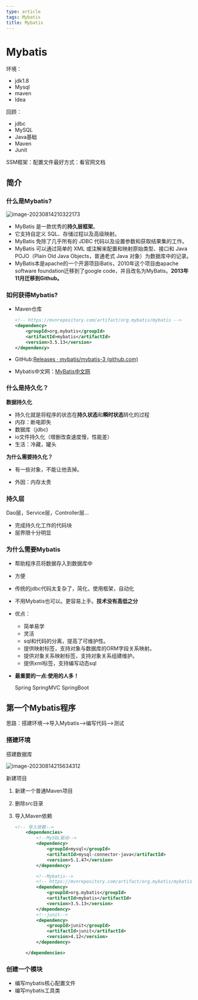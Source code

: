 ```yaml
---
type: article
tags: Mybatis
title: Mybatis
---
```


# Mybatis

环境：

- jdk1.8
- Mysql 
- maven 
- Idea

回顾：

- jdbc
- MySQL
- Java基础
- Maven
- Junit

SSM框架：配置文件最好方式：看官网文档

## 简介

### 什么是Mybatis?

![image-20230814210322173](D:\STUDY\blog\assets\image-20230814210322173.png)

- MyBatis 是一款优秀的**持久层框架**。
- 它支持自定义 SQL、存储过程以及高级映射。
- MyBatis 免除了几乎所有的 JDBC 代码以及设置参数和获取结果集的工作。
- MyBatis 可以通过简单的 XML 或注解来配置和映射原始类型、接口和 Java POJO（Plain Old Java Objects，普通老式 Java 对象）为数据库中的记录。
- MyBatis本是apache的一个开源项目iBatis，2010年这个项目由apache software foundation迁移到了google code，并且改名为MyBatis。**2013年11月迁移到Github。**

### 如何获得Mybatis?

- Maven仓库

  ```xml
  <!-- https://mvnrepository.com/artifact/org.mybatis/mybatis -->
  <dependency>
      <groupId>org.mybatis</groupId>
      <artifactId>mybatis</artifactId>
      <version>3.5.13</version>
  </dependency>
  ```

- GitHub:[Releases · mybatis/mybatis-3 (github.com)](https://github.com/mybatis/mybatis-3/releases)

- Mybatis中文网：[MyBatis中文网](https://mybatis.net.cn/)

### 什么是持久化？

**数据持久化**

- 持久化就是将程序的状态在**持久状态**和**瞬时状态**转化的过程
- 内存：断电即失
- 数据库（jdbc)
- io文件持久化（增删改查速度慢，性能差）
- 生活：冷藏，罐头

**为什么需要持久化？**

- 有一些对象，不能让他丢掉。

- 外因：内存太贵

### 持久层

Dao层，Service层，Controller层...

- 完成持久化工作的代码块
- 层界限十分明显

### 为什么需要Mybatis

- 帮助程序员将数据存入到数据库中

- 方便

- 传统的jdbc代码太复杂了，简化，使用框架，自动化

- 不用Mybatis也可以。更容易上手。**技术没有高低之分**

- 优点：

  - 简单易学
  - 灵活
  - sql和代码的分离，提高了可维护性。
  - 提供映射标签，支持对象与数据库的ORM字段关系映射。
  - 提供对象关系映射标签，支持对象关系组建维护。
  - 提供xml标签，支持编写动态sql

- **最重要的一点:使用的人多！**

  Spring SpringMVC SpringBoot

## 第一个Mybatis程序

思路：搭建环境-->导入Mybatis-->编写代码-->测试

### 搭建环境

搭建数据库

![image-20230814215634312](D:\STUDY\blog\assets\image-20230814215634312.png)

新建项目

1. 新建一个普通Maven项目

2. 删除src目录

3. 导入Maven依赖

   ```xml
   <!-- 导入依赖-->
       <dependencies>
           <!--MySQL驱动-->
           <dependency>
               <groupId>mysql</groupId>
               <artifactId>mysql-connector-java</artifactId>
               <version>5.1.47</version>
           </dependency>
   
           <!--Mybatis-->
           <!-- https://mvnrepository.com/artifact/org.mybatis/mybatis -->
           <dependency>
               <groupId>org.mybatis</groupId>
               <artifactId>mybatis</artifactId>
               <version>3.5.13</version>
           </dependency>
           <!--junit-->
           <dependency>
               <groupId>junit</groupId>
               <artifactId>junit</artifactId>
               <version>4.12</version>
           </dependency>
   
       </dependencies>
   ```

### 创建一个模块

- 编写mybatis核心配置文件
- 编写mybatis工具类